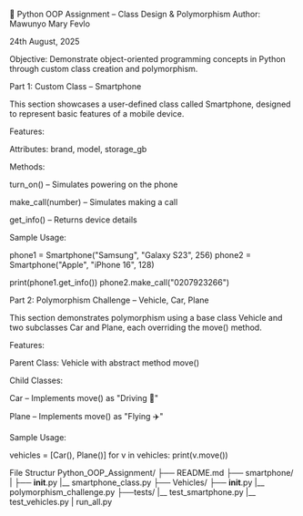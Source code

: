 📘 Python OOP Assignment – Class Design & Polymorphism
Author: Mawunyo Mary Fevlo

24th August, 2025

Objective: Demonstrate object-oriented programming concepts in Python through custom class creation and polymorphism.

Part 1: Custom Class – Smartphone

This section showcases a user-defined class called Smartphone, designed to represent basic features of a mobile device.

Features:

Attributes: brand, model, storage_gb

Methods:

turn_on() – Simulates powering on the phone

make_call(number) – Simulates making a call

get_info() – Returns device details

Sample Usage:

phone1 = Smartphone("Samsung", "Galaxy S23", 256)
phone2 = Smartphone("Apple", "iPhone 16", 128)

print(phone1.get_info())
phone2.make_call("0207923266")

Part 2: Polymorphism Challenge – Vehicle, Car, Plane

This section demonstrates polymorphism using a base class Vehicle and two subclasses Car and Plane, each overriding the move() method.

Features:

Parent Class: Vehicle with abstract method move()

Child Classes:

Car – Implements move() as "Driving 🚗"

Plane – Implements move() as "Flying ✈️"

Sample Usage:

vehicles = [Car(), Plane()]
for v in vehicles:
    print(v.move())

File Structur
Python_OOP_Assignment/
├── README.md
├── smartphone/
|   ├── __init__.py 
    |__ smartphone_class.py
├── Vehicles/
    ├── __init__.py 
    |__ polymorphism_challenge.py
├──tests/
    |__ test_smartphone.py
    |__ test_vehicles.py
| run_all.py 
